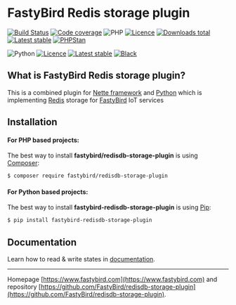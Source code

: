 # FastyBird Redis storage plugin

[![Build Status](https://badgen.net/github/checks/FastyBird/redisdb-storage-plugin/master?cache=300&style=flast-square)](https://github.com/FastyBird/redisdb-storage-plugin/actions)
[![Code coverage](https://badgen.net/coveralls/c/github/FastyBird/redisdb-storage-plugin?cache=300&style=flast-square)](https://coveralls.io/r/FastyBird/redisdb-storage-plugin)
![PHP](https://badgen.net/packagist/php/FastyBird/redisdb-storage-plugin?cache=300&style=flast-square)
[![Licence](https://badgen.net/packagist/license/FastyBird/redisdb-storage-plugin?cache=300&style=flast-square)](https://packagist.org/packages/FastyBird/redisdb-storage-plugin)
[![Downloads total](https://badgen.net/packagist/dt/FastyBird/redisdb-storage-plugin?cache=300&style=flast-square)](https://packagist.org/packages/FastyBird/redisdb-storage-plugin)
[![Latest stable](https://badgen.net/packagist/v/FastyBird/redisdb-storage-plugin/latest?cache=300&style=flast-square)](https://packagist.org/packages/FastyBird/redisdb-storage-plugin)
[![PHPStan](https://img.shields.io/badge/PHPStan-enabled-brightgreen.svg?style=flat-square)](https://github.com/phpstan/phpstan)

![Python](https://badgen.net/pypi/python/fastybird-redisdb-storage-plugin?cache=300&style=flat-square)
[![Licence](https://badgen.net/pypi/license/fastybird-redisdb-storage-plugin?cache=300&style=flast-square)](https://github.com/FastyBird/redisdb-storage-plugin/blob/master/LICENSE.md)
[![Latest stable](https://badgen.net/pypi/v/fastybird-redisdb-storage-plugin?cache=300&style=flast-square)](https://pypi.org/project/fastybird-redisdb-storage-plugin/)
[![Black](https://img.shields.io/badge/Black-enabled-brightgreen.svg?style=flat-square)](https://github.com/psf/black)

## What is FastyBird Redis storage plugin?

This is a combined plugin for [Nette framework](https://nette.org) and [Python](https://www.python.org) which is implementing [Redis](https://redis.io) storage for [FastyBird](https://www.fastybird.com) IoT services

## Installation

#### For PHP based projects:

The best way to install **fastybird/redisdb-storage-plugin** is using [Composer](http://getcomposer.org/):

```sh
$ composer require fastybird/redisdb-storage-plugin
```

#### For Python based projects:

The best way to install **fastybird-redisdb-storage-plugin** is using [Pip](https://pip.pypa.io/en/stable/):

```sh
$ pip install fastybird-redisdb-storage-plugin
```

## Documentation

Learn how to read & write states in [documentation](https://github.com/FastyBird/redisdb-storage-plugin/blob/master/.docs/en/index.md).

***
Homepage [https://www.fastybird.com](https://www.fastybird.com) and repository [https://github.com/FastyBird/redisdb-storage-plugin](https://github.com/FastyBird/redisdb-storage-plugin).
